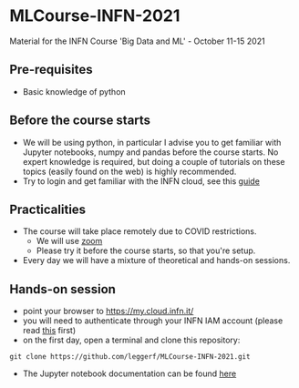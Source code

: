 # MLCourse-INFN-2021

Material for the INFN Course 'Big Data and ML' - October 11-15 2021

## Pre-requisites

- Basic knowledge of python 

## Before the course starts

- We will be using python, in particular I advise you to get familiar with Jupyter notebooks, numpy and pandas before the course starts. No expert knowledge is required, but doing a couple of tutorials on these topics (easily found on the web) is highly recommended.
- Try to login and get familiar with the INFN cloud, see this [guide](https://guides.cloud.infn.it/docs/users-guides/en/latest/users_guides/getting_started.html)


## Practicalities

- The course will take place remotely due to COVID restrictions. 
   - We will use [zoom](https://cern.zoom.us/j/405151509)
   - Please try it before the course starts, so that you're setup.
- Every day we will have a mixture of theoretical and hands-on sessions. 

## Hands-on session

- point your browser to https://my.cloud.infn.it/
- you will need to authenticate through your INFN IAM account (please read [this](#before-the-course-starts) first)
- on the first day, open a terminal and clone this repository:

```
git clone https://github.com/leggerf/MLCourse-INFN-2021.git
```
- The Jupyter notebook documentation can be found [here](https://jupyter-notebook.readthedocs.io/en/stable/notebook.html) 
